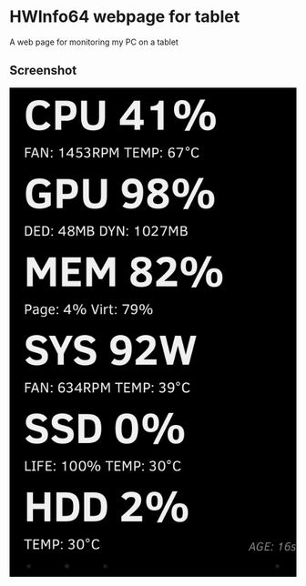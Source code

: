 # HWInfo64 webpage for tablet
A web page for monitoring my PC on a tablet

## Screenshot
![screenshot](screenshot.png "Screenshot")